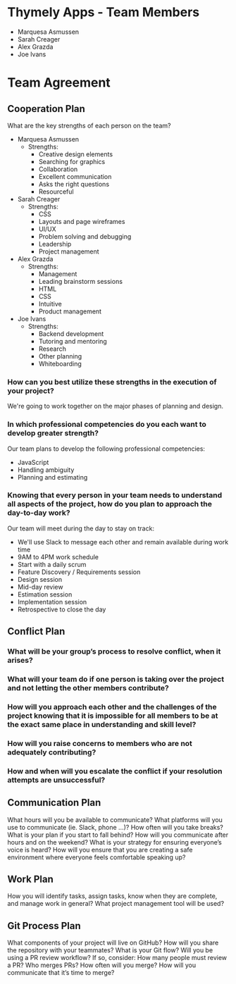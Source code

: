 # Thymely Apps - Team Members
- Marquesa Asmussen
- Sarah Creager
- Alex Grazda
- Joe Ivans

# Team Agreement

## Cooperation Plan

What are the key strengths of each person on the team?
- Marquesa Asmussen
  - Strengths:
    - Creative design elements
    - Searching for graphics
    - Collaboration
    - Excellent communication
    - Asks the right questions
    - Resourceful
- Sarah Creager
  - Strengths:
    - CSS
    - Layouts and page wireframes
    - UI/UX
    - Problem solving and debugging
    - Leadership
    - Project management
- Alex Grazda
  - Strengths:
    - Management
    - Leading brainstorm sessions
    - HTML
    - CSS
    - Intuitive
    - Product management
- Joe Ivans
  - Strengths:
    - Backend development
    - Tutoring and mentoring
    - Research
    - Other planning
    - Whiteboarding

### How can you best utilize these strengths in the execution of your project?
We're going to work together on the major phases of planning and design.

### In which professional competencies do you each want to develop greater strength?
Our team plans to develop the following professional competencies:
- JavaScript
- Handling ambiguity
- Planning and estimating

### Knowing that every person in your team needs to understand all aspects of the project, how do you plan to approach the day-to-day work?
Our team will meet during the day to stay on track:
- We'll use Slack to message each other and remain available during work time
- 9AM to 4PM work schedule
- Start with a daily scrum
- Feature Discovery / Requirements session
- Design session
- Mid-day review
- Estimation session
- Implementation session
- Retrospective to close the day

## Conflict Plan

### What will be your group’s process to resolve conflict, when it arises?
### What will your team do if one person is taking over the project and not letting the other members contribute?
### How will you approach each other and the challenges of the project knowing that it is impossible for all members to be at the exact same place in understanding and skill level?
### How will you raise concerns to members who are not adequately contributing?
### How and when will you escalate the conflict if your resolution attempts are unsuccessful?

## Communication Plan

What hours will you be available to communicate?
What platforms will you use to communicate (ie. Slack, phone …)?
How often will you take breaks?
What is your plan if you start to fall behind?
How will you communicate after hours and on the weekend?
What is your strategy for ensuring everyone’s voice is heard?
How will you ensure that you are creating a safe environment where everyone feels comfortable speaking up?

## Work Plan

How you will identify tasks, assign tasks, know when they are complete, and manage work in general?
What project management tool will be used?

## Git Process Plan

What components of your project will live on GitHub?
How will you share the repository with your teammates?
What is your Git flow?
Will you be using a PR review workflow? If so, consider:
How many people must review a PR?
Who merges PRs?
How often will you merge?
How will you communicate that it’s time to merge?

